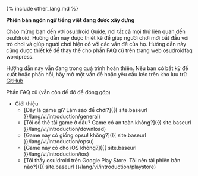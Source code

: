 {% include other_lang.md %}

**Phiên bản ngôn ngữ tiếng việt đang được xây dựng**

Chào mừng bạn đến với osu!droid Guide, nơi tất cả mọi thứ liên quan đến osu!droid. Hướng dẫn này được thiết kế để giúp người chơi mới bắt đầu với trò chơi và giúp người chơi hiện có với các vấn đề của họ. Hướng dẫn này cũng được thiết kế để thay thế cho phần FAQ cũ trên trang web osudroidfaq wordpress.

Hướng dẫn này vẫn đang trong quá trình hoàn thiện. Nếu bạn có bất kỳ đề xuất hoặc phản hồi, hãy mở một vấn đề hoặc yêu cầu kéo trên kho lưu trữ [GitHub](https://github.com/NeroYuki/osudroid-guide)

Phần FAQ cũ (vẫn còn để đó để đóng góp)

- Giới thiệu
    - [Đây là game gì? Làm sao để chơi?]({{ site.baseurl }}/lang/vi/introduction/general)
    - [Tôi có thể tải game ở đâu? Game có an toàn không?]({{ site.baseurl }}/lang/vi/introduction/download)
    - [Game này có giống opsu! không?]({{ site.baseurl }}/lang/vi/introduction/opsu)
    - [Game này có cho iOS không?]({{ site.baseurl }}/lang/vi/introduction/ios)
    - [Tôi thấy osu!droid trên Google Play Store. Tôi nên tải phiên bản nào?]({{ site.baseurl }}/lang/vi/introduction/playstore)